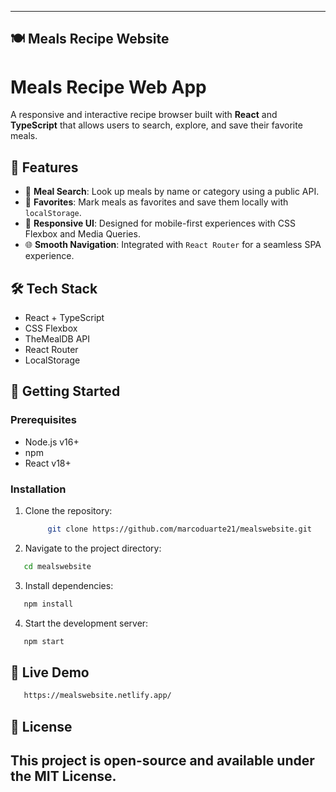 
---

## 🍽 Meals Recipe Website

# Meals Recipe Web App

A responsive and interactive recipe browser built with **React** and **TypeScript** that allows users to search, explore, and save their favorite meals.

## 🍜 Features

- 🔎 **Meal Search**: Look up meals by name or category using a public API.
- 💾 **Favorites**: Mark meals as favorites and save them locally with `localStorage`.
- 📱 **Responsive UI**: Designed for mobile-first experiences with CSS Flexbox and Media Queries.
- 🌐 **Smooth Navigation**: Integrated with `React Router` for a seamless SPA experience.

## 🛠 Tech Stack

- React + TypeScript
- CSS Flexbox
- TheMealDB API
- React Router
- LocalStorage

## 🚀 Getting Started

### Prerequisites

- Node.js v16+
- npm
- React v18+

### Installation

1. Clone the repository:

   ```bash
        git clone https://github.com/marcoduarte21/mealswebsite.git
   ```

2. Navigate to the project directory:

```bash
   cd mealswebsite
```

3. Install dependencies:

```bash
   npm install
```

4. Start the development server:

```bash
   npm start
```

## 🧪 Live Demo

```bash
   https://mealswebsite.netlify.app/
```

## 📄 License
This project is open-source and available under the MIT License.
---